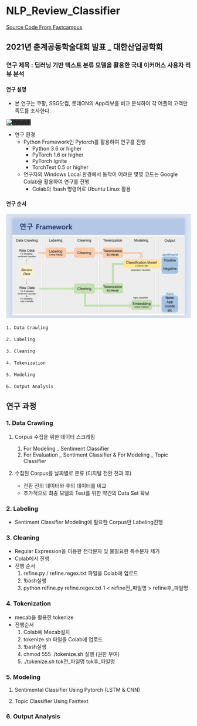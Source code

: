 # NLP_Review_Classifier

<a href = "https://github.com/kh-kim/simple-ntc" title = "git repository로 이동" target="_blank">Source Code From Fastcampus</a>

## 2021년 춘계공동학술대회 발표 _ 대한산업공학회

### 연구 제목 : 딥러닝 기반 텍스트 분류 모델을 활용한 국내 이커머스 사용자 리뷰 분석

#### 연구 설명

- 본 연구는 쿠팡, SSG닷컴, 롯데ON의 App리뷰를 비교 분석하여 각 어플의 고객만족도를 조사한다. 

<img src ="https://pytorch.org/assets/images/logo.svg" width = "300" title = "pytorch" alt = "Pytorch" style="background-color: #333">

- 연구 환경
    - Python Framework인 Pytorch를 활용하여 연구를 진행
        - Python 3.6 or higher
        - PyTorch 1.6 or higher
        - PyTorch Ignite
        - TorchText 0.5 or higher
    - 연구자의 Windows Local 환경에서 동작이 어려운 몇몇 코드는 Google Colab을 활용하여 연구를 진행
        - Colab의 !bash 명령어로 Ubuntu Linux 활용

#### 연구 순서

<img src ="./FrameWork.png" title = "FrameWork" alt = "FrameWork">

    1. Data Crawling

    2. Labeling

    3. Cleaning
   
    4. Tokenization

    5. Modeling

    6. Output Analysis

## 연구 과정

### 1. Data Crawling

1. Corpus 수집을 위한 데이터 스크래핑
    1. For Modeling _ Sentiment Classifier
    2. For Evaluation _ Sentiment Classifier & For Modeling _ Topic Classifier

2. 수집된 Corpus를 날짜별로 분류 (디지털 전환 전과 후)
    - 전환 전의 데이터와 후의 데이터를 비교
    - 추가적으로 최종 모델의 Test를 위한 약간의 Data Set 확보


### 2. Labeling

- Sentiment Classifier Modeling에 필요한 Corpus만 Labeling진행


### 3. Cleaning

- Regular Expression을 이용한 전각문자 및 불필요한 특수문자 제거
- Colab에서 진행
- 진행 순서
    1. refine.py / refine.regex.txt 파일을 Colab에 업로드
    2. !bash실행
    3. python refine.py refine.regex.txt 1 < refine전_파일명 > refine후_파일명


### 4. Tokenization

- mecab을 활용한 tokenize
- 진행순서
    1. Colab에 Mecab설치
    2. tokenize.sh 파일을 Colab에 업로드
    3. !bash실행
    4. chmod 555 ./tokenize.sh 실행 (권한 부여)
    5. ./tokenize.sh tok전_파일명 tok후_파일명



### 5. Modeling

1. Sentimental Classifier Using Pytorch (LSTM & CNN)

2. Topic Classifier Using Fasttext


### 6. Output Analysis